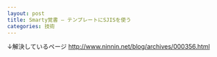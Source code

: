 ```yaml
---
layout: post
title: Smarty覚書 – テンプレートにSJISを使う
categories: 技術
---
```


↓解決しているページ
http://www.ninnin.net/blog/archives/000356.html
